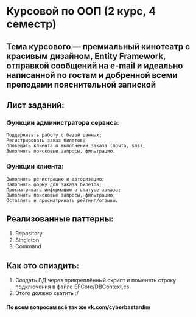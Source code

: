 # Курсовой по ООП (2 курс, 4 семестр)
## Тема курсового — премиальный кинотеатр с красивым дизайном, Entity Framework, отправкой сообщений на e-mail и идеально написанной по гостам и добренной всеми преподами пояснительной запиской
##
## Лист заданий:
### Функции администратора сервиса:
    Поддерживать работу c базой данных; 
    Регистрировать заказ билетов;
    Оповещать клиента о выполнении заказа (почта, sms); 
    Выполнять поисковые запросы, фильтрацию. 
### Функции клиента: 
    Выполнять регистрацию и авторизацию; 
    Заполнять форму для заказа билетов;
    Просматривать информацию о статусе заказа;
    Выполнять поисковые запросы, фильтрацию; 
    Оставлять и просматривать рейтинг/отзывы.

## Реализованные паттерны:
  1. Repository
  2. Singleton
  3. Command

## Как это спиздить:
  1. Создать БД через прикреплённый скрипт и поменять строку подключения в файле EFCore/DBContext.cs
  2. Этого должно хватить :/

#### По всем вопросам всё так же vk.com/cyberbastardim
